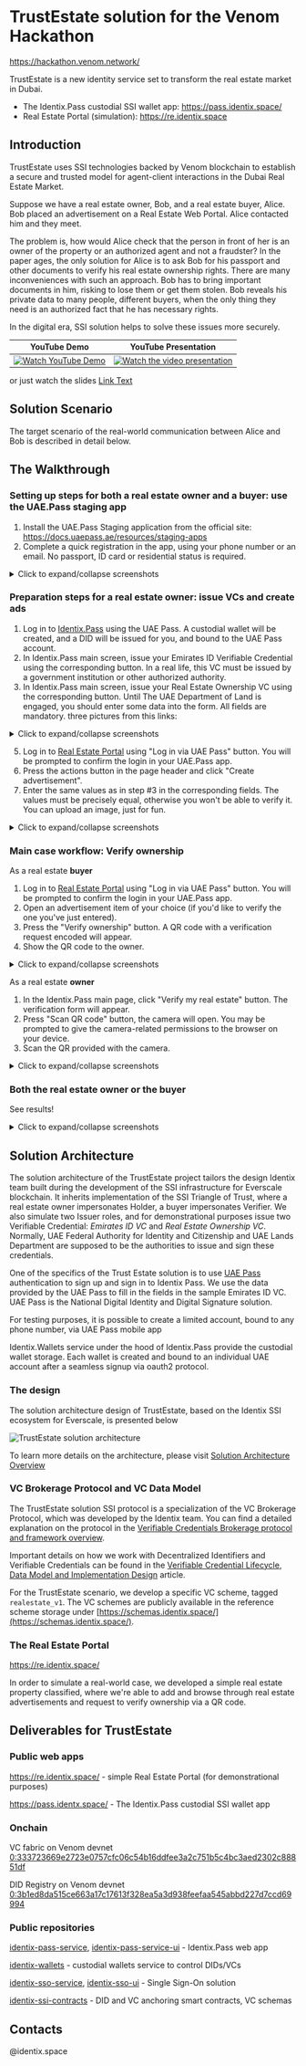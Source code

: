 # TrustEstate solution for the Venom Hackathon 

https://hackathon.venom.network/

TrustEstate is a new identity service set to transform the real estate market in Dubai.

- The Identix.Pass custodial SSI wallet app: https://pass.identix.space/
- Real Estate Portal (simulation): https://re.identix.space


## Introduction

TrustEstate uses SSI technologies backed by Venom blockchain to establish
a secure and trusted model for agent-client interactions in the Dubai Real Estate Market.

Suppose we have a real estate owner, Bob, and a real estate buyer, Alice. Bob placed an advertisement
on a Real Estate Web Portal. Alice contacted him and they meet.

The problem is, how would Alice check that the person in front of her is an owner 
of the property or an authorized agent and not a fraudster? In the paper ages, the only solution for Alice is to ask Bob for his passport
and other documents to verify his real estate ownership rights. There are many inconveniences with such an approach.
Bob has to bring important documents in him, risking to lose them or get them stolen. 
Bob reveals his private data to many people, different buyers, when the only thing they need is an authorized fact that he has necessary rights.

In the digital era, SSI solution helps to solve these issues more securely.

| YouTube Demo | YouTube Presentation |
|--------------|----------------------|
|[![Watch YouTube Demo](https://img.youtube.com/vi/Hfd3tKx4WTU/0.jpg)](https://www.youtube.com/watch?v=Hfd3tKx4WTU)| [![Watch the video presentation](https://img.youtube.com/vi/_nKiMCJbcrg/0.jpg)](https://www.youtube.com/watch?v=_nKiMCJbcrg)


  

or just watch the slides 
[Link Text](https://github.com/identix-space/venom-hackathon-20230710/blob/master/img/TrustEstate%20by%20Identix.Space.pdf)


## Solution Scenario

The target scenario of the real-world communication between Alice and Bob is described in detail below.

## The Walkthrough

### Setting up steps for both a real estate owner and a buyer: use the UAE.Pass staging app

1. Install the UAE.Pass Staging application from the official site: https://docs.uaepass.ae/resources/staging-apps
2. Complete a quick registration in the app, using your phone number or an email. No passport, ID card or residential status is required.
<details>
  <summary>Click to expand/collapse screenshots</summary>
  
  ![Alt Text](https://github.com/danielnovichkov/venom-hackathon-20230710/blob/master/img/Setting%20up%20UAE%20Pass%20Staging.jpg)
  
</details>

### Preparation steps for a real estate owner: issue VCs and create ads
1. Log in to [Identix.Pass](https://pass.identix.space/) using the UAE Pass. A custodial wallet will be created, and a DID will be issued for you, and bound to the UAE Pass account.
2. In Identix.Pass main screen, issue your Emirates ID Verifiable Credential using the corresponding button. In a real life, this VC must be issued by a government institution or other authorized authority.
3. In Identix.Pass main screen, issue your Real Estate Ownership VC using the corresponding button. Until The UAE Department of Land is engaged, you should enter some data into the form. All fields are mandatory.
three pictures from this links:
 <details> 
  <summary>Click to expand/collapse screenshots</summary>
  
  ![Alt Text](https://github.com/danielnovichkov/venom-hackathon-20230710/blob/master/img/Bob_issues_VC_RE.jpg)
  
</details>

5. Log in to [Real Estate Portal](https://re.identix.space/) using "Log in via UAE Pass" button. You will be prompted to confirm the login in your UAE.Pass app.
6. Press the actions button in the page header and click "Create advertisement".
7. Enter the same values as in step #3 in the corresponding fields. The values must be precisely equal, otherwise you won't be able to verify it. You can upload an image, just for fun.
<details>
  <summary>Click to expand/collapse screenshots</summary>
  
  ![Alt Text](https://github.com/danielnovichkov/venom-hackathon-20230710/blob/master/img/Bob_creates_ads.jpg)
  
</details>

### Main case workflow: Verify ownership
As a real estate **buyer**

1. Log in to [Real Estate Portal](https://re.identix.space/) using "Log in via UAE Pass" button. You will be prompted to confirm the login in your UAE.Pass app.
2. Open an advertisement item of your choice (if you'd like to verify the one you've just entered).
3. Press the "Verify ownership" button. A QR code with a verification request encoded will appear.
4. Show the QR code to the owner.
<details>
  <summary>Click to expand/collapse screenshots</summary>
  
  ![Alt Text](https://github.com/identix-space/venom-hackathon-20230710/blob/master/img/Alice_verifies_Bob.jpg)
  
</details>

As a real estate **owner**
1. In the Identix.Pass main page, click "Verify my real estate" button. The verification form will appear.
2. Press "Scan QR code" button, the camera will open. You may be prompted to give the camera-related permissions to the browser on your device.
3. Scan the QR provided with the camera.
<details>
  <summary>Click to expand/collapse screenshots</summary>
  
  ![Alt Text](https://github.com/identix-space/venom-hackathon-20230710/blob/master/img/Bob_checks_alice_qr.jpg)
  
  </details>

### Both the real estate owner or the buyer
See results!
<details>
  <summary>Click to expand/collapse screenshots</summary>
  
  <img src="https://github.com/identix-space/venom-hackathon-20230710/blob/master/img/Success_verification_results.jpg" style="max-width: 25%;" alt="Alt Text">
  
</details>

## Solution Architecture

The solution architecture of the TrustEstate project tailors the design Identix team built during the development 
of the SSI infrastructure for Everscale blockchain. It inherits implementation of the SSI Triangle of Trust, 
where a real estate owner impersonates Holder, a buyer impersonates Verifier. We also simulate two Issuer roles, 
and for demonstrational purposes issue two Verifiable Credential: *Emirates ID VC* and *Real Estate Ownership VC*. 
Normally, UAE Federal Authority for Identity and Citizenship and UAE Lands Department are supposed to be 
the authorities to issue and sign these credentials.

One of the specifics of the Trust Estate solution is to use [UAE Pass](https://www.digitaldubai.ae/apps-services/details/uae-pass) 
authentication to sign up and sign in to Identix Pass. We use the data provided by the UAE Pass to fill in the fields in the sample Emirates ID VC.
UAE Pass is the National Digital Identity and Digital Signature solution. 

For testing purposes, it is possible to create a limited account, bound to any phone number, via UAE Pass mobile app

Identix.Wallets service under the hood of Identix.Pass provide the custodial wallet storage. Each wallet is created and bound to 
an individual UAE account after a seamless signup via oauth2 protocol.

### The design
The solution architecture design of TrustEstate, based on the Identix SSI ecosystem for Everscale, is presented below

![TrustEstate solution architecture](img/sol-arch.png)

To learn more details on the architecture, please visit [Solution Architecture Overview](https://github.com/identix-space/everscale-ssi-contest-stage4/blob/master/docs/stage4-solution-arch.md)

### VC Brokerage Protocol and VC Data Model

The TrustEstate solution SSI protocol is a specialization of the VC Brokerage Protocol, which was developed by the Identix team.
You can find a detailed explanation on the protocol in the [Verifiable Credentials Brokerage protocol and framework overview](https://github.com/identix-space/everscale-ssi-contest-stage4/blob/master/docs/vc-brokerage-overview.md).

Important details on how we work with Decentralized Identifiers and Verifiable Credentials can be found in the 
[Verifiable Credential Lifecycle, Data Model and Implementation Design](https://github.com/identix-space/everscale-ssi-contest-stage4/blob/master/docs/vc-data-model.md)
article.

For the TrustEstate scenario, we develop a specific VC scheme, tagged `realestate_v1`.
The VC schemes are publicly available in the reference scheme storage under [https://schemas.identix.space/](https://schemas.identix.space/).

### The Real Estate Portal

https://re.identix.space/

In order to simulate a real-world case, we developed a simple real estate property classified, where we're able to add and browse 
through real estate advertisements and request to verify ownership via a QR code.

## Deliverables for TrustEstate

### Public web apps

https://re.identix.space/ - simple Real Estate Portal (for demonstrational purposes)

https://pass.identx.space/ - The Identix.Pass custodial SSI wallet app

### Onchain

VC fabric on Venom devnet [0:333723669e2723e0757cfc06c54b16ddfee3a2c751b5c4bc3aed2302c88851df](https://devnet.venomscan.com/accounts/0:333723669e2723e0757cfc06c54b16ddfee3a2c751b5c4bc3aed2302c88851df)

DID Registry on Venom devnet [0:3b1ed8da515ce663a17c17613f328ea5a3d938feefaa545abbd227d7ccd69994](https://devnet.venomscan.com/accounts/0:3b1ed8da515ce663a17c17613f328ea5a3d938feefaa545abbd227d7ccd69994)


### Public repositories
[identix-pass-service](https://github.com/identix-space/identix-pass-service), [identix-pass-service-ui](https://github.com/identix-space/identix-pass-service-ui) - Identix.Pass web app 

[identix-wallets](https://github.com/identix-space/identix-wallets) - custodial wallets service to control DIDs/VCs

[identix-sso-service](https://github.com/identix-space/identix-sso-service), [identix-sso-ui](https://github.com/identix-space/identix-sso-ui) - Single Sign-On solution

[identix-ssi-contracts](https://github.com/identix-space/identix-ssi-contracts) - DID and VC anchoring smart contracts, VC schemas


## Contacts

@identix.space
